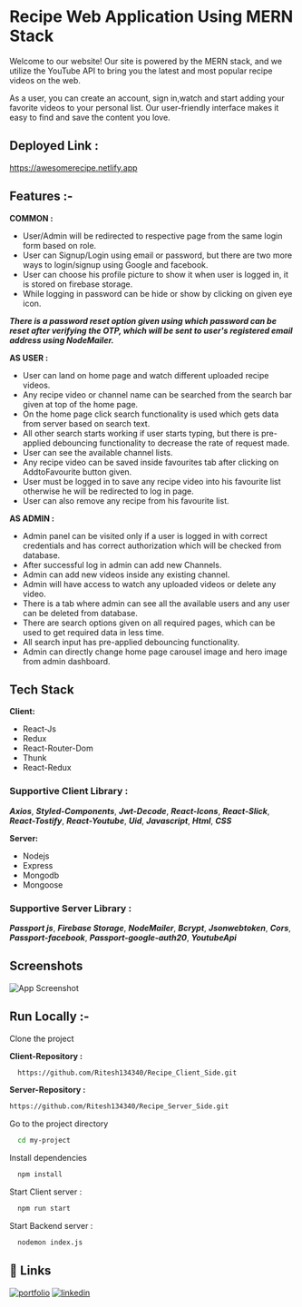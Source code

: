 
# Recipe Web Application Using MERN Stack 


Welcome to our website! Our site is powered by the MERN stack, and we utilize the YouTube API to bring you the latest and most popular recipe videos on the web.

As a user, you can create an account, sign in,watch and start adding your favorite videos to your personal list. Our user-friendly interface makes it easy to find and save the content you love.



## Deployed Link :
https://awesomerecipe.netlify.app
## Features :-

**COMMON :**

- User/Admin will be redirected to respective page from the same login form based on role.
- User can Signup/Login using email or password, but there are two more ways to login/signup using Google and facebook.
- User can choose his profile picture to show it when user is logged in, it is stored on firebase storage. 
- While logging in password can be hide or show by clicking on given eye icon.

***There is a password reset option given using which password can be reset after verifying the OTP, which will be sent to user's registered email address using NodeMailer.***


**AS USER :**
- User can land on home page and watch different uploaded recipe videos.
- Any recipe video or channel name can be searched from the search bar given at top of the home page.
- On the home page click search functionality is used which gets data from server based on search text.
- All other search starts working if user starts typing, but there is pre-applied debouncing functionality to decrease the  rate of request made.
- User can see the available channel lists.
- Any recipe video can be saved inside favourites tab after clicking on AddtoFavourite button given.
- User must be logged in to save any recipe video into his favourite list otherwise he will be redirected to log in page.
- User can also remove any recipe from his favourite list.




**AS ADMIN :**

- Admin panel can be visited only if a user is logged in with correct credentials and has correct authorization which will be checked from database.
- After successful log in admin can add new Channels.
- Admin can add new videos inside any existing channel.
- Admin will have access to watch any uploaded videos or delete any video.
- There is a tab where admin can see all the available users and any user can be deleted from database. 
- There are search options given on all required pages, which can be used to get required data in less time.
- All search input has pre-applied debouncing functionality.
- Admin can directly change home page carousel image and hero image from admin dashboard.




## Tech Stack

**Client:**
 - React-Js
 - Redux
 - React-Router-Dom
 - Thunk
 -  React-Redux

 ### Supportive Client Library :

  ***Axios***,
  ***Styled-Components***,
  ***Jwt-Decode***,
   ***React-Icons***,
***React-Slick***,
***React-Tostify***,
 ***React-Youtube***,
 ***Uid***, 
 ***Javascript***,
 ***Html***,
  ***CSS***

**Server:** 
- Nodejs 
- Express 
- Mongodb 
- Mongoose

 ### Supportive Server Library :

 ***Passport js***,
 ***Firebase Storage***,
 ***NodeMailer***,
 ***Bcrypt***,
 ***Jsonwebtoken***,
 ***Cors***, 
 ***Passport-facebook***,
  ***Passport-google-auth20***,
  ***YoutubeApi***


## Screenshots

![App Screenshot](https://fitness-blender.netlify.app/)


## Run Locally :-

Clone the project

**Client-Repository :**

```bash
  https://github.com/Ritesh134340/Recipe_Client_Side.git
```


**Server-Repository :**

```bash
https://github.com/Ritesh134340/Recipe_Server_Side.git
```

Go to the project directory

```bash
  cd my-project
```

Install dependencies

```bash
  npm install
```

Start Client server :

```bash
  npm run start
```

Start Backend server :

```bash
  nodemon index.js
```


## 🔗 Links
[![portfolio](https://img.shields.io/badge/my_portfolio-000?style=for-the-badge&logo=ko-fi&logoColor=white)](https://ritesh134340.github.io/)
[![linkedin](https://img.shields.io/badge/linkedin-0A66C2?style=for-the-badge&logo=linkedin&logoColor=white)](https://www.linkedin.com/in/ritesh134340/)

